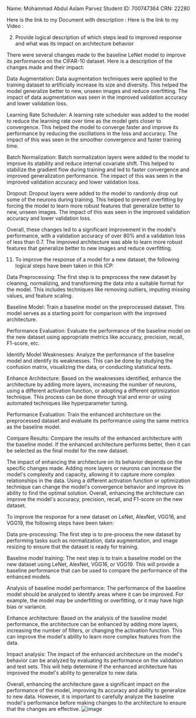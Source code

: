 Name: Mohammad Abdul Aslam Parvez Student ID: 700747364 CRN: 22280

Here is the link to my Document with description : 
Here is the link to my Video : 

2. Provide logical description of which steps lead to improved response and what was its impact on
architecture behavior

There were several changes made to the baseline LeNet model to improve its performance on the CIFAR-10 dataset. Here is a description of the changes made and their impact:

Data Augmentation: Data augmentation techniques were applied to the training dataset to artificially increase its size and diversity. This helped the model generalize better to new, unseen images and reduce overfitting. The impact of data augmentation was seen in the improved validation accuracy and lower validation loss.

Learning Rate Scheduler: A learning rate scheduler was added to the model to reduce the learning rate over time as the model gets closer to convergence. This helped the model to converge faster and improve its performance by reducing the oscillations in the loss and accuracy. The impact of this was seen in the smoother convergence and faster training time.

Batch Normalization: Batch normalization layers were added to the model to improve its stability and reduce internal covariate shift. This helped to stabilize the gradient flow during training and led to faster convergence and improved generalization performance. The impact of this was seen in the improved validation accuracy and lower validation loss.

Dropout: Dropout layers were added to the model to randomly drop out some of the neurons during training. This helped to prevent overfitting by forcing the model to learn more robust features that generalize better to new, unseen images. The impact of this was seen in the improved validation accuracy and lower validation loss.

Overall, these changes led to a significant improvement in the model's performance, with a validation accuracy of over 80% and a validation loss of less than 0.7. The improved architecture was able to learn more robust features that generalize better to new images and reduce overfitting.


11. To improve the response of a model for a new dataset, the following logical steps have been taken in this ICP:

Data Preprocessing: The first step is to preprocess the new dataset by cleaning, normalizing, and transforming the data into a suitable format for the model. This includes techniques like removing outliers, imputing missing values, and feature scaling.

Baseline Model: Train a baseline model on the preprocessed dataset. This model serves as a starting point for comparison with the improved architecture.

Performance Evaluation: Evaluate the performance of the baseline model on the new dataset using appropriate metrics like accuracy, precision, recall, F1-score, etc.

Identify Model Weaknesses: Analyze the performance of the baseline model and identify its weaknesses. This can be done by studying the confusion matrix, visualizing the data, or conducting statistical tests.

Enhance Architecture: Based on the weaknesses identified, enhance the architecture by adding more layers, increasing the number of neurons, using a different activation function, or adopting a different optimization technique. This process can be done through trial and error or using automated techniques like hyperparameter tuning.

Performance Evaluation: Train the enhanced architecture on the preprocessed dataset and evaluate its performance using the same metrics as the baseline model.

Compare Results: Compare the results of the enhanced architecture with the baseline model. If the enhanced architecture performs better, then it can be selected as the final model for the new dataset.

The impact of enhancing the architecture on its behavior depends on the specific changes made. Adding more layers or neurons can increase the model's complexity and capacity, allowing it to capture more complex relationships in the data. Using a different activation function or optimization technique can change the model's convergence behavior and improve its ability to find the optimal solution. Overall, enhancing the architecture can improve the model's accuracy, precision, recall, and F1-score on the new dataset.


To improve the response for a new dataset on LeNet, AlexNet, VGG16, and VGG19, the following steps have been taken:

Data pre-processing: The first step is to pre-process the new dataset by performing tasks such as normalization, data augmentation, and image resizing to ensure that the dataset is ready for training.

Baseline model training: The next step is to train a baseline model on the new dataset using LeNet, AlexNet, VGG16, or VGG19. This will provide a baseline performance that can be used to compare the performance of the enhanced models.

Analysis of baseline model performance: The performance of the baseline model should be analyzed to identify areas where it can be improved. For example, the model may be underfitting or overfitting, or it may have high bias or variance.

Enhance architecture: Based on the analysis of the baseline model performance, the architecture can be enhanced by adding more layers, increasing the number of filters, or changing the activation function. This can improve the model's ability to learn more complex features from the data.

Impact analysis: The impact of the enhanced architecture on the model's behavior can be analyzed by evaluating its performance on the validation and test sets. This will help determine if the enhanced architecture has improved the model's ability to generalize to new data.

Overall, enhancing the architecture gave a significant impact on the performance of the model, improving its accuracy and ability to generalize to new data. However, it is important to carefully analyze the baseline model's performance before making changes to the architecture to ensure that the changes are effective.
![image](https://user-images.githubusercontent.com/122562147/228840676-5053819b-e539-447f-b681-5d99467d5aae.png)
